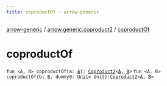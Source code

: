 ```yaml
---
title: coproductOf - arrow-generic
---
```


[arrow-generic](../index.html) / [arrow.generic.coproduct2](index.html) / [coproductOf](./coproduct-of.html)

# coproductOf

`fun <A, B> coproductOf(a: `[`A`](coproduct-of.html#A)`): `[`Coproduct2`](-coproduct2.html)`<`[`A`](coproduct-of.html#A)`, `[`B`](coproduct-of.html#B)`>`
`fun <A, B> coproductOf(b: `[`B`](coproduct-of.html#B)`, dummy0: `[`Unit`](https://kotlinlang.org/api/latest/jvm/stdlib/kotlin/-unit/index.html)` = Unit): `[`Coproduct2`](-coproduct2.html)`<`[`A`](coproduct-of.html#A)`, `[`B`](coproduct-of.html#B)`>`